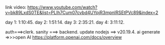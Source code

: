 link video: https://www.youtube.com/watch?v=bk89LxdS0TE&list=PLIh7Cum07cvbd4UYpjR3mpnlRSEtPVc89&index=2

day 1:  1:10:45.
day 2:  1:51:14.
day 3:  2:35:21.
day 4:  3:11:12.

auth===>clerk.
sanity ===> backend. 
update nodejs ==> v20.19.4.
ai generate =>>>open AI https://platform.openai.com/docs/overview